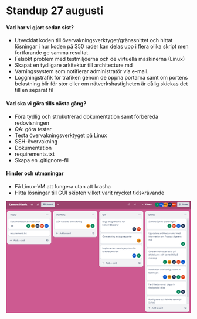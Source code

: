 # Standup 27 augusti

#### Vad har vi gjort sedan sist?
* Utvecklat koden till övervakningsverktyget/gränssnittet och hittat lösningar i hur koden på 350 rader kan delas upp i flera olika skript men fortfarande ge samma resultat.
* Felsökt problem med testmiljöerna och de virtuella maskinerna (Linux)
* Skapat en tydligare arkitektur till architecture.md
* Varningssystem som notifierar administratör via e-mail.
* Loggningstrafik för trafiken genom de öppna portarna samt om portens belastning blir för stor eller om nätverkshastigheten är dålig skickas det till en separat fil

#### Vad ska vi göra tills nästa gång?
* Föra tydlig och strukutrerad dokumentation samt förbereda redovisningen
* QA: göra tester
* Testa övervakningsverktyget på Linux
* SSH-övervakning
* Dokumentation
* requirements.txt
* Skapa en .gitignore-fil

#### Hinder och utmaningar
* Få Linux-VM att fungera utan att krasha
* Hitta lösningar till GUI skipten vilket varit mycket tidskrävande

![](27aug.png)



